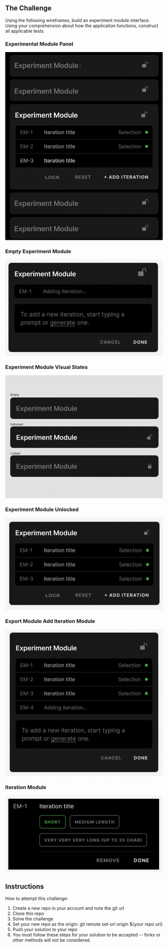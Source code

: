 ## The Challenge

Using the following wireframes, build an experiment module interface. Using your comprehension about how the application functions, construct all applicable tests.

### Experimental Module Panel

<img src="public/Experiment Module Example.png" alt="Experimental Module Panel"/>

### Empty Experiment Module

<img src="public/Experiment Module New.png" alt="Experimental Module New"/>

### Experiment Module Visual States

<img src="public/Experiment Module Visual States.png" alt="Experimental Module Visual States"/>

### Experiment Module Unlocked

<img src="public/Experiment Module Unlocked.png" alt="Experimental Module Unlocked"/>

### Export Module Add Iteration Module

<img src="public/Export Module Add IM.png" alt="Experimental Module Panel"/>

### Iteration Module

<img src="public/Iteration Module.png" alt="Iteration Module"/>

## Instructions

How to attempt this challenge:

1. Create a new repo in your account and note the git url
2. Clone this repo
3. Solve the challenge
4. Set your new repo as the origin: git remote set-url origin ${your repo url}
5. Push your solution to your repo
6. You must follow these steps for your solution to be accepted -- forks or other methods will not be considered.
